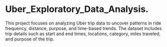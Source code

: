 # Uber_Exploratory_Data_Analysis.
This project focuses on analyzing Uber trip data to uncover patterns in ride frequency, distance, purpose, and time-based trends. The dataset includes trip details such as start and end times, locations, category, miles traveled, and purpose of the trip.
